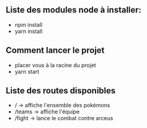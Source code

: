 ## Liste des modules node à installer:
- npm install
- yarn install


## Comment lancer le projet
- placer vous à la racine du projet
- yarn start


## Liste des routes disponibles
- / -> affiche l'ensemble des pokémons
- /teams -> affiche l'équipe
- /fight -> lance le combat contre arceus